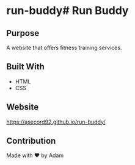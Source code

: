 # run-buddy# Run Buddy

## Purpose
A website that offers fitness training services.

## Built With
* HTML
* CSS

## Website
https://asecord92.github.io/run-buddy/

## Contribution
Made with ❤️ by Adam
